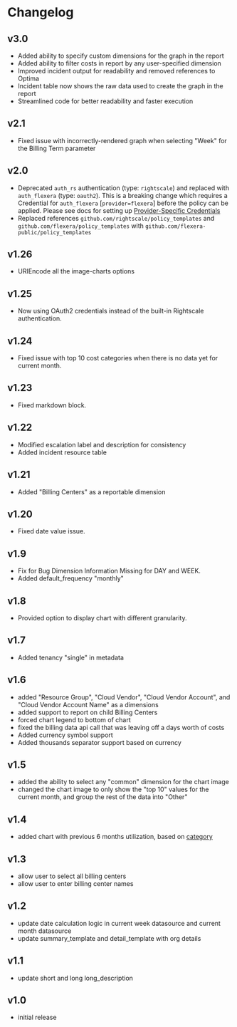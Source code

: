 # Changelog

## v3.0

- Added ability to specify custom dimensions for the graph in the report
- Added ability to filter costs in report by any user-specified dimension
- Improved incident output for readability and removed references to Optima
- Incident table now shows the raw data used to create the graph in the report
- Streamlined code for better readability and faster execution

## v2.1

- Fixed issue with incorrectly-rendered graph when selecting "Week" for the Billing Term parameter

## v2.0

- Deprecated `auth_rs` authentication (type: `rightscale`) and replaced with `auth_flexera` (type: `oauth2`).  This is a breaking change which requires a Credential for `auth_flexera` [`provider=flexera`] before the policy can be applied.  Please see docs for setting up [Provider-Specific Credentials](https://docs.flexera.com/flexera/EN/Automation/ProviderCredentials.htm)
- Replaced references `github.com/rightscale/policy_templates` and `github.com/flexera/policy_templates` with `github.com/flexera-public/policy_templates`

## v1.26

- URIEncode all the image-charts options

## v1.25

- Now using OAuth2 credentials instead of the built-in Rightscale authentication.

## v1.24

- Fixed issue with top 10 cost categories when there is no data yet for current month.

## v1.23

- Fixed markdown block.

## v1.22

- Modified escalation label and description for consistency
- Added incident resource table

## v1.21

- Added "Billing Centers" as a reportable dimension

## v1.20

- Fixed date value issue.

## v1.9

- Fix for Bug Dimension Information Missing for DAY and WEEK.
- Added default_frequency "monthly"

## v1.8

- Provided option to display chart with different granularity.

## v1.7

- Added tenancy "single" in metadata

## v1.6

- added "Resource Group", "Cloud Vendor", "Cloud Vendor Account", and "Cloud Vendor Account Name" as a dimensions
- added support to report on child Billing Centers
- forced chart legend to bottom of chart
- fixed the billing data api call that was leaving off a days worth of costs
- Added currency symbol support
- Added thousands separator support based on currency

## v1.5

- added the ability to select any "common" dimension for the chart image
- changed the chart image to only show the "top 10" values for the current month, and group the rest of the data into "Other"

## v1.4

- added chart with previous 6 months utilization, based on [category](https://docs.rightscale.com/optima/reference/rightscale_dimensions.html#category)

## v1.3

- allow user to select all billing centers
- allow user to enter billing center names

## v1.2

- update date calculation logic in current week datasource and current month datasource
- update summary_template and detail_template with org details

## v1.1

- update short and long long_description

## v1.0

- initial release
